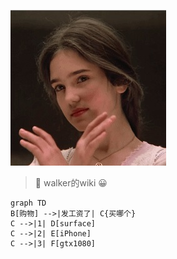 ![詹妮弗康奈利](assets/120.jpg)
> :memo: walker的wiki :grinning:
```mermaid
graph TD
B[购物] -->|发工资了| C{买哪个}
C -->|1| D[surface]
C -->|2| E[iPhone]
C -->|3| F[gtx1080]
```